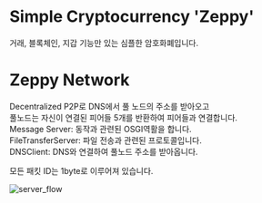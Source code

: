 # Simple Cryptocurrency 'Zeppy'

거래, 블록체인, 지갑 기능만 있는 심플한 암호화폐입니다.

# Zeppy Network
Decentralized P2P로 DNS에서 풀 노드의 주소를 받아오고 <br>
풀노드는 자신이 연결된 피어들 5개를 반환하여 피어들과 연결합니다.  
Message Server: 동작과 관련된 OSGI역활을 합니다.  
FileTransferServer: 파일 전송과 관련된 프로토콜입니다.  
DNSClient: DNS와 연결하여 풀노드 주소를 받아옵니다.

모든 패킷 ID는 1byte로 이루어져 있습니다.

![server_flow](https://user-images.githubusercontent.com/23313008/92380056-71a59000-f143-11ea-8f13-6236eb0a14a3.png)
